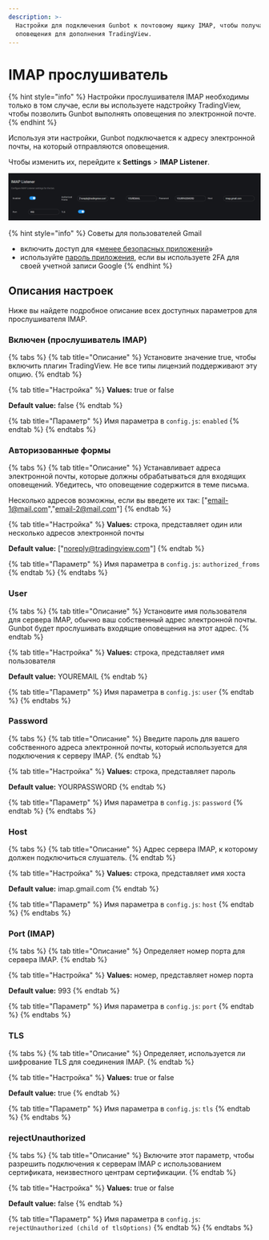 ```yaml
---
description: >-
  Настройки для подключения Gunbot к почтовому ящику IMAP, чтобы получать
  оповещения для дополнения TradingView.
---
```


# IMAP прослушиватель

{% hint style="info" %}
Настройки прослушивателя IMAP необходимы только в том случае, если вы используете надстройку TradingView, чтобы позволить Gunbot выполнять оповещения по электронной почте.
{% endhint %}

Используя эти настройки, Gunbot подключается к адресу электронной почты, на который отправляются оповещения.

Чтобы изменить их, перейдите к **Settings** &gt; **IMAP Listener**.

![&#x41F;&#x430;&#x440;&#x430;&#x43C;&#x435;&#x442;&#x440;&#x44B; &#x43D;&#x430;&#x441;&#x442;&#x440;&#x43E;&#x435;&#x43A; &#x434;&#x43B;&#x44F; &#x43F;&#x43E;&#x434;&#x43A;&#x43B;&#x44E;&#x447;&#x435;&#x43D;&#x438;&#x44F; Gunbot &#x43A; &#x432;&#x430;&#x448;&#x435;&#x43C;&#x443; &#x43F;&#x43E;&#x447;&#x442;&#x43E;&#x432;&#x43E;&#x43C;&#x443; &#x44F;&#x449;&#x438;&#x43A;&#x443; IMAP.](../../.gitbook/assets/image%20%2816%29%20%281%29%20%281%29.png)

{% hint style="info" %}
Советы для пользователей Gmail

* включить доступ для «[менее безопасных приложений](https://support.google.com/accounts/answer/6010255?hl=en)» 
* используйте [пароль приложения](https://support.google.com/accounts/answer/185833?hl=en), если вы используете 2FA для своей учетной записи Google
{% endhint %}

## Описания настроек

Ниже вы найдете подробное описание всех доступных параметров для прослушивателя IMAP.

### Включен \(прослушиватель IMAP\)

{% tabs %}
{% tab title="Описание" %}
Установите значение true, чтобы включить плагин TradingView. Не все типы лицензий поддерживают эту опцию.
{% endtab %}

{% tab title="Настройка" %}
**Values:** true or false

**Default value:** false
{% endtab %}

{% tab title="Параметр" %}
Имя параметра в `config.js`: `enabled`
{% endtab %}
{% endtabs %}

### Авторизованные формы

{% tabs %}
{% tab title="Описание" %}
Устанавливает адреса электронной почты, которые должны обрабатываться для входящих оповещений. Убедитесь, что оповещение содержится в теме письма.

Несколько адресов возможны, если вы введете их так: \["email-1@mail.com","email-2@mail.com"\]
{% endtab %}

{% tab title="Настройка" %}
**Values:** строка, представляет один или несколько адресов электронной почты

**Default value:** \["noreply@tradingview.com"\]
{% endtab %}

{% tab title="Параметр" %}
Имя параметра в `config.js`: `authorized_froms`
{% endtab %}
{% endtabs %}

### User <a id="user"></a>

{% tabs %}
{% tab title="Описание" %}
Установите имя пользователя для сервера IMAP, обычно ваш собственный адрес электронной почты. Gunbot будет прослушивать входящие оповещения на этот адрес.
{% endtab %}

{% tab title="Настройка" %}
**Values:** строка, представляет имя пользователя

**Default value:** YOUREMAIL
{% endtab %}

{% tab title="Параметр" %}
Имя параметра в `config.js`: `user`
{% endtab %}
{% endtabs %}

### Password <a id="password"></a>

{% tabs %}
{% tab title="Описание" %}
Введите пароль для вашего собственного адреса электронной почты, который используется для подключения к серверу IMAP.
{% endtab %}

{% tab title="Настройка" %}
**Values:** строка, представляет пароль

**Default value:** YOURPASSWORD
{% endtab %}

{% tab title="Параметр" %}
Имя параметра в `config.js`: `password`
{% endtab %}
{% endtabs %}

### Host <a id="host"></a>

{% tabs %}
{% tab title="Описание" %}
Адрес сервера IMAP, к которому должен подключиться слушатель.
{% endtab %}

{% tab title="Настройка" %}
**Values:** строка, представляет имя хоста

**Default value:** imap.gmail.com
{% endtab %}

{% tab title="Параметр" %}
Имя параметра в `config.js`: `host`
{% endtab %}
{% endtabs %}

### Port \(IMAP\) <a id="port-imap"></a>

{% tabs %}
{% tab title="Описание" %}
Определяет номер порта для сервера IMAP.
{% endtab %}

{% tab title="Настройка" %}
**Values:** номер, представляет номер порта

**Default value:** 993
{% endtab %}

{% tab title="Параметр" %}
Имя параметра в `config.js`: `port`
{% endtab %}
{% endtabs %}

### TLS <a id="tls"></a>

{% tabs %}
{% tab title="Описание" %}
Определяет, используется ли шифрование TLS для соединения IMAP.
{% endtab %}

{% tab title="Настройка" %}
**Values:** true or false

**Default value:** true
{% endtab %}

{% tab title="Параметр" %}
Имя параметра в `config.js`: `tls`
{% endtab %}
{% endtabs %}

### rejectUnauthorized <a id="rejectunauthorized"></a>

{% tabs %}
{% tab title="Описание" %}
Включите этот параметр, чтобы разрешить подключения к серверам IMAP с использованием сертификата, неизвестного центрам сертификации.
{% endtab %}

{% tab title="Настройка" %}
**Values:** true or false

**Default value:** false
{% endtab %}

{% tab title="Параметр" %}
Имя параметра в `config.js`: `rejectUnauthorized (child of tlsOptions)`
{% endtab %}
{% endtabs %}

